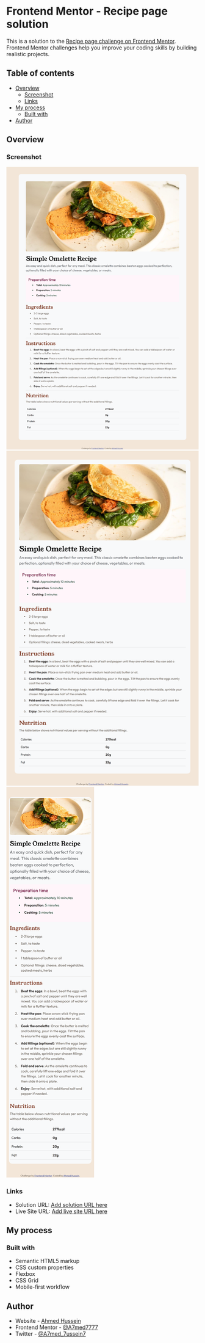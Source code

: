 # Frontend Mentor - Recipe page solution

This is a solution to the [Recipe page challenge on Frontend Mentor](https://www.frontendmentor.io/challenges/recipe-page-KiTsR8QQKm). Frontend Mentor challenges help you improve your coding skills by building realistic projects. 

## Table of contents

- [Overview](#overview)
  - [Screenshot](#screenshot)
  - [Links](#links)
- [My process](#my-process)
  - [Built with](#built-with)
- [Author](#author)

## Overview

### Screenshot

![](./assets/images/127.0.0.1_3000_recipe-page-main_index.html(Nest%20Hub%20Max).png)
![](./assets/images/127.0.0.1_3000_recipe-page-main_index.html(Nest%20Hub).png)
![](./assets/images/127.0.0.1_3000_recipe-page-main_index.html(Samsung%20Galaxy%20A51_71).png)

### Links

- Solution URL: [Add solution URL here](https://your-solution-url.com)
- Live Site URL: [Add live site URL here](https://your-live-site-url.com)

## My process

### Built with

- Semantic HTML5 markup
- CSS custom properties
- Flexbox
- CSS Grid
- Mobile-first workflow

## Author

- Website - [Ahmed Hussein](https://a7med7777.github.io/css-my-site/)
- Frontend Mentor - [@A7med7777](https://www.frontendmentor.io/profile/A7med7777)
- Twitter - [@A7med_7ussein7](https://twitter.com/A7med_7ussein7)
